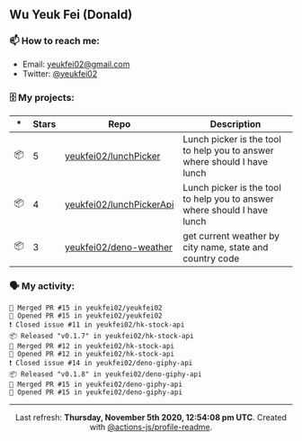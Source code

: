 ## Wu Yeuk Fei (Donald)

### 📫 How to reach me:

- Email: [yeukfei02@gmail.com](yeukfei02@gmail.com)
- Twitter: [@yeukfei02](https://twitter.com/yeukfei02)

### 🗄 My projects:

|*|Stars|Repo|Description|
|---|---|---|---|
| 📦 | 5 | [yeukfei02/lunchPicker](https://github.com/yeukfei02/lunchPicker) | Lunch picker is the tool to help you to answer where should I have lunch |
| 📦 | 4 | [yeukfei02/lunchPickerApi](https://github.com/yeukfei02/lunchPickerApi) | Lunch picker is the tool to help you to answer where should I have lunch |
| 📦 | 3 | [yeukfei02/deno-weather](https://github.com/yeukfei02/deno-weather) | get current weather by city name, state and country code |

### 🗣 My activity:

```
🎉 Merged PR #15 in yeukfei02/yeukfei02
💪 Opened PR #15 in yeukfei02/yeukfei02
❗️ Closed issue #11 in yeukfei02/hk-stock-api
📦 Released "v0.1.7" in yeukfei02/hk-stock-api
🎉 Merged PR #12 in yeukfei02/hk-stock-api
💪 Opened PR #12 in yeukfei02/hk-stock-api
❗️ Closed issue #14 in yeukfei02/deno-giphy-api
📦 Released "v0.1.8" in yeukfei02/deno-giphy-api
🎉 Merged PR #15 in yeukfei02/deno-giphy-api
💪 Opened PR #15 in yeukfei02/deno-giphy-api
```

<!-- <img src="https://github-readme-stats.vercel.app/api?username=yeukfei02&show_icons=true&count_private=true&theme=radical" />

<img src="https://github-readme-stats.vercel.app/api/top-langs/?username=yeukfei02&theme=radical" /> -->

---

<p align="center">Last refresh: <b>Thursday, November 5th 2020, 12:54:08 pm UTC</b>. Created with <a href=https://github.com/marketplace/actions/profile-readme>@actions-js/profile-readme</a>.</p>
